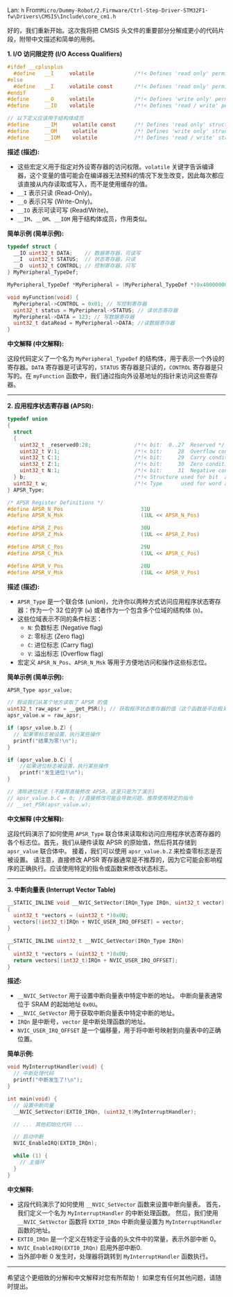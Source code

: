 Lan: `h` From`Micro/Dummy-Robot/2.Firmware/Ctrl-Step-Driver-STM32F1-fw\Drivers\CMSIS\Include\core_cm1.h`

好的，我们重新开始。这次我将把 CMSIS 头文件的重要部分分解成更小的代码片段，附带中文描述和简单的用例。

**1. I/O 访问限定符 (I/O Access Qualifiers)**

```c
#ifdef __cplusplus
  #define   __I     volatile             /*!< Defines 'read only' permissions */
#else
  #define   __I     volatile const       /*!< Defines 'read only' permissions */
#endif
#define     __O     volatile             /*!< Defines 'write only' permissions */
#define     __IO    volatile             /*!< Defines 'read / write' permissions */

// 以下定义应该用于结构体成员
#define     __IM     volatile const      /*! Defines 'read only' structure member permissions */
#define     __OM     volatile            /*! Defines 'write only' structure member permissions */
#define     __IOM    volatile            /*! Defines 'read / write' structure member permissions */

```

**描述 (描述):**

*   这些宏定义用于指定对外设寄存器的访问权限。`volatile` 关键字告诉编译器，这个变量的值可能会在编译器无法预料的情况下发生改变，因此每次都应该直接从内存读取或写入，而不是使用缓存的值。
*   `__I` 表示只读 (Read-Only)。
*   `__O` 表示只写 (Write-Only)。
*   `__IO` 表示可读可写 (Read/Write)。
*   `__IM`、`__OM`、`__IOM` 用于结构体成员，作用类似。

**简单示例 (简单示例):**

```c
typedef struct {
  __IO uint32_t DATA;    // 数据寄存器，可读写
  __I  uint32_t STATUS;  // 状态寄存器，只读
  __O  uint32_t CONTROL; // 控制寄存器，只写
} MyPeripheral_TypeDef;

MyPeripheral_TypeDef *MyPeripheral = (MyPeripheral_TypeDef *)0x40000000; // 假设外设地址

void myFunction(void) {
  MyPeripheral->CONTROL = 0x01; // 写控制寄存器
  uint32_t status = MyPeripheral->STATUS; // 读状态寄存器
  MyPeripheral->DATA = 123; // 写数据寄存器
  uint32_t dataRead = MyPeripheral->DATA; //读数据寄存器
}
```

**中文解释 (中文解释):**

这段代码定义了一个名为 `MyPeripheral_TypeDef` 的结构体，用于表示一个外设的寄存器。`DATA` 寄存器是可读写的，`STATUS` 寄存器是只读的，`CONTROL` 寄存器是只写的。在 `myFunction` 函数中，我们通过指向外设基地址的指针来访问这些寄存器。

---

**2. 应用程序状态寄存器 (APSR):**

```c
typedef union
{
  struct
  {
    uint32_t _reserved0:28;              /*!< bit:  0..27  Reserved */
    uint32_t V:1;                        /*!< bit:     28  Overflow condition code flag */
    uint32_t C:1;                        /*!< bit:     29  Carry condition code flag */
    uint32_t Z:1;                        /*!< bit:     30  Zero condition code flag */
    uint32_t N:1;                        /*!< bit:     31  Negative condition code flag */
  } b;                                   /*!< Structure used for bit  access */
  uint32_t w;                            /*!< Type      used for word access */
} APSR_Type;

/* APSR Register Definitions */
#define APSR_N_Pos                         31U                                            /*!< APSR: N Position */
#define APSR_N_Msk                         (1UL << APSR_N_Pos)                            /*!< APSR: N Mask */

#define APSR_Z_Pos                         30U                                            /*!< APSR: Z Position */
#define APSR_Z_Msk                         (1UL << APSR_Z_Pos)                            /*!< APSR: Z Mask */

#define APSR_C_Pos                         29U                                            /*!< APSR: C Position */
#define APSR_C_Msk                         (1UL << APSR_C_Pos)                            /*!< APSR: C Mask */

#define APSR_V_Pos                         28U                                            /*!< APSR: V Position */
#define APSR_V_Msk                         (1UL << APSR_V_Pos)                            /*!< APSR: V Mask */
```

**描述 (描述):**

*   `APSR_Type` 是一个联合体 (union)，允许你以两种方式访问应用程序状态寄存器：作为一个 32 位的字 (`w`) 或者作为一个包含多个位域的结构体 (`b`)。
*   这些位域表示不同的条件标志：
    *   `N`: 负数标志 (Negative flag)
    *   `Z`: 零标志 (Zero flag)
    *   `C`: 进位标志 (Carry flag)
    *   `V`: 溢出标志 (Overflow flag)
*   宏定义 `APSR_N_Pos`、`APSR_N_Msk` 等用于方便地访问和操作这些标志位。

**简单示例 (简单示例):**

```c
APSR_Type apsr_value;

// 假设我们从某个地方读取了 APSR 的值
uint32_t raw_apsr = __get_PSR(); // 获取程序状态寄存器的值（这个函数是平台相关的）
apsr_value.w = raw_apsr;

if (apsr_value.b.Z) {
  // 如果零标志被设置，执行某些操作
  printf("结果为零!\n");
}

if (apsr_value.b.C) {
    //如果进位标志被设置，执行某些操作
    printf("发生进位!\n");
}

// 清除进位标志 (不推荐直接修改 APSR，这里只是为了演示)
// apsr_value.b.C = 0; //直接修改可能会导致问题，推荐使用特定的指令
// __set_PSR(apsr_value.w);

```

**中文解释 (中文解释):**

这段代码演示了如何使用 `APSR_Type` 联合体来读取和访问应用程序状态寄存器的各个标志位。首先，我们从硬件读取 APSR 的原始值，然后将其存储到 `apsr_value` 联合体中。 接着，我们可以使用 `apsr_value.b.Z` 来检查零标志是否被设置。  请注意，直接修改 APSR 寄存器通常是不推荐的，因为它可能会影响程序的正确执行。应该使用特定的指令或函数来修改状态标志。

---

**3. 中断向量表 (Interrupt Vector Table)**

```c
__STATIC_INLINE void __NVIC_SetVector(IRQn_Type IRQn, uint32_t vector)
{
  uint32_t *vectors = (uint32_t *)0x0U;
  vectors[(int32_t)IRQn + NVIC_USER_IRQ_OFFSET] = vector;
}

__STATIC_INLINE uint32_t __NVIC_GetVector(IRQn_Type IRQn)
{
  uint32_t *vectors = (uint32_t *)0x0U;
  return vectors[(int32_t)IRQn + NVIC_USER_IRQ_OFFSET];
}
```

**描述:**

*   `__NVIC_SetVector` 用于设置中断向量表中特定中断的地址。 中断向量表通常位于 SRAM 的起始地址 `0x0U`。
*   `__NVIC_GetVector` 用于获取中断向量表中特定中断的地址。
*   `IRQn` 是中断号，`vector` 是中断处理函数的地址。
*   `NVIC_USER_IRQ_OFFSET` 是一个偏移量，用于将中断号映射到向量表中的正确位置。

**简单示例:**

```c
void MyInterruptHandler(void) {
  // 中断处理代码
  printf("中断发生了!\n");
}

int main(void) {
  // 设置中断向量
  __NVIC_SetVector(EXTI0_IRQn, (uint32_t)MyInterruptHandler);

  // ... 其他初始化代码 ...

  // 启动中断
  NVIC_EnableIRQ(EXTI0_IRQn);

  while (1) {
    // 主循环
  }
}
```

**中文解释:**

*   这段代码演示了如何使用 `__NVIC_SetVector` 函数来设置中断向量表。 首先，我们定义一个名为 `MyInterruptHandler` 的中断处理函数。 然后，我们使用 `__NVIC_SetVector` 函数将 `EXTI0_IRQn` 中断向量设置为 `MyInterruptHandler` 函数的地址。
*   `EXTI0_IRQn` 是一个定义在特定于设备的头文件中的常量，表示外部中断 0。
*   `NVIC_EnableIRQ(EXTI0_IRQn)` 启用外部中断0.
*   当外部中断 0 发生时，处理器将跳转到 `MyInterruptHandler` 函数执行。

---
希望这个更细致的分解和中文解释对您有所帮助！ 如果您有任何其他问题，请随时提出。
